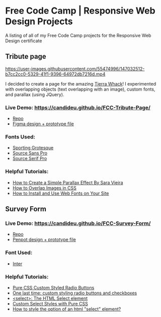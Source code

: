 # Free Code Camp | Responsive Web Design Projects
A listing of all of my Free Code Camp projects for the Responsive Web Design certificate

## Tribute page

https://user-images.githubusercontent.com/55474996/147032512-b7cc2cc0-5329-41f1-9396-64972db7216d.mp4

I decided to create a page for the amazing [Tierra Whack](https://www.youtube.com/channel/UC7v_YlS5RVfKPe8sWfN406A)! I experimented with overlapping objects (text overlapping with an image), custom fonts, and parallax (using JQuery).

### Live Demo: https://candideu.github.io/FCC-Tribute-Page/
- [Repo](https://github.com/candideu/FCC-Tribute-Page)
- [Figma design + prototype file](https://www.figma.com/file/Ujovy5AJlb2HpSIYBpUJBI/Tribute-Page?node-id=2%3A6)

### Fonts Used:
- [Sporting Grotesque](https://velvetyne.fr/fonts/sporting-grotesque/)
- [Source Sans Pro](https://fonts.google.com/specimen/Source+Sans+Pro)
- [Source Serif Pro](https://fonts.google.com/specimen/Source+Serif+Pro)

### Helpful Tutorials:
- [How to Create a Simple Parallax Effect By Sara Vieira](https://www.webdesignerdepot.com/2013/07/how-to-create-a-simple-parallax-effect)  
- [How to Overlap Images in CSS](https://bricampgomez.com/blog/how-to-overlap-images-in-css/)
- [How to Install and Use Web Fonts on Your Site](https://medialoot.com/blog/how-to-use-web-fonts/)

## Survey Form

### Live Demo: https://candideu.github.io/FCC-Survey-Form/
- [Repo](https://github.com/candideu/FCC-Survey-Form)
- [Penpot design + prototype file](https://design.penpot.app/#/view/99d546a0-5980-11ec-a5ae-e949c75b760d?page-id=c0b18c70-5980-11ec-ad7e-61a9277ea3dd&index=0&share-id=f52d2860-62db-11ec-95ac-c2b142838c8b)

### Font Used:
- [Inter](https://fonts.google.com/specimen/Inter)

### Helpful Tutorials:
- [Pure CSS Custom Styled Radio Buttons](https://moderncss.dev/pure-css-custom-styled-radio-buttons/)
- [One last time: custom styling radio buttons and checkboxes](https://www.scottohara.me/blog/2021/09/24/custom-radio-checkbox-again.html)
- [\<select>: The HTML Select element](https://developer.mozilla.org/en-US/docs/Web/HTML/Element/select)
- [Custom Select Styles with Pure CSS](https://moderncss.dev/custom-select-styles-with-pure-css/)
- [How to style the option of an html "select" element?](https://stackoverflow.com/questions/7208786/how-to-style-the-option-of-an-html-select-element#comment50495089_7208814)
